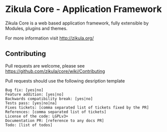 Zikula Core - Application Framework
===================================

Zikula Core is a web based application framework, fully extensible by
Modules, plugins and themes.

For more information visit http://zikula.org/

Contributing
------------

Pull requests are welcome, please see https://github.com/zikula/core/wiki/Contributing

Pull requests should use the following desription template

    Bug fix: [yes|no]
    Feature addition: [yes|no]
    Backwards compatibility break: [yes|no]
    Tests pass: [yes|no|na]
    Fixes tickets: [comma separated list of tickets fixed by the PR]
    References: [comma separated list of tickets]
    License of the code: LGPLv3+
    Documentation PR: [reference to any docs PR]
    Todo: [list of todos]

